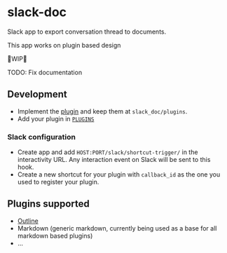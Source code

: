 # slack-doc

Slack app to export conversation thread to documents.

This app works on plugin based design

🚧WIP🚧

TODO: Fix documentation

## Development

- Implement the [plugin][plugin_base] and keep them at `slack_doc/plugins`.
- Add your plugin in [`PLUGINS`][plugin_map]

### Slack configuration

- Create app and add `HOST:PORT/slack/shortcut-trigger/` in the interactivity
  URL. Any interaction event on Slack will be sent to this hook.
- Create a new shortcut for your plugin with `callback_id` as the one you used
  to register your plugin.

## Plugins supported

- [Outline][outline_home]
- Markdown (generic markdown, currently being used as a base for all markdown based plugins)
- ...

[plugin_base]: slack_doc/plugins/base.py
[plugin_map]: slack_doc/routes.py
[outline_home]: https://www.getoutline.com/
